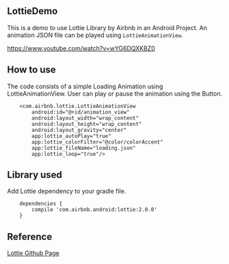 ## LottieDemo

This is a demo to use Lottie Library by Airbnb in an Android Project. An animation JSON file can be played using `LottieAnimationView`.

https://www.youtube.com/watch?v=wYG6DQXKBZ0

## How to use

The code consists of a simple Loading Animation using LottieAnimationView. User can play or pause the animation using the Button.

```
    <com.airbnb.lottie.LottieAnimationView
        android:id="@+id/animation_view"
        android:layout_width="wrap_content"
        android:layout_height="wrap_content"
        android:layout_gravity="center"
        app:lottie_autoPlay="true"
        app:lottie_colorFilter="@color/colorAccent"
        app:lottie_fileName="loading.json"
        app:lottie_loop="true"/>
```

## Library used

Add Lottie dependency to your gradle file.

```
    dependencies {
        compile 'com.airbnb.android:lottie:2.0.0'
    }
```

## Reference

[Lottie Github Page](https://github.com/airbnb/lottie-android)

